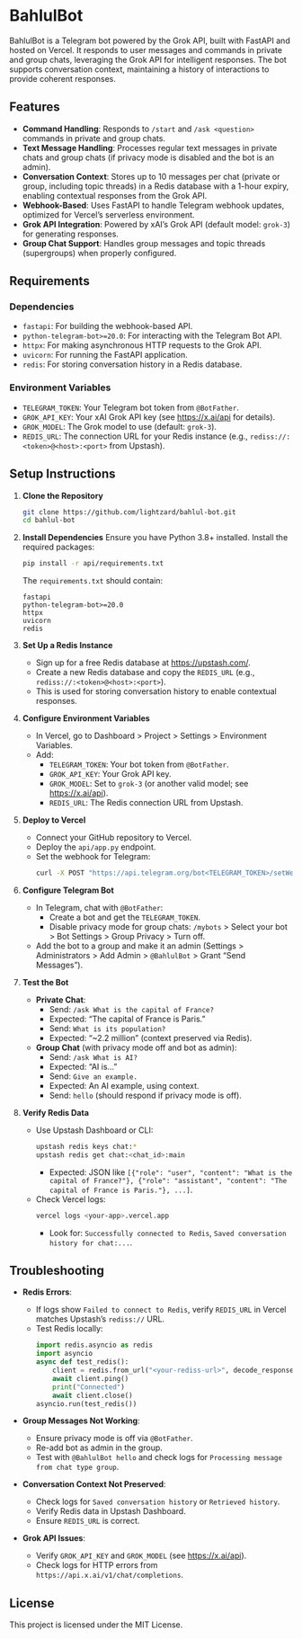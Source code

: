 # BahlulBot

BahlulBot is a Telegram bot powered by the Grok API, built with FastAPI and hosted on Vercel. It responds to user messages and commands in private and group chats, leveraging the Grok API for intelligent responses. The bot supports conversation context, maintaining a history of interactions to provide coherent responses.

## Features

- **Command Handling**: Responds to `/start` and `/ask <question>` commands in private and group chats.
- **Text Message Handling**: Processes regular text messages in private chats and group chats (if privacy mode is disabled and the bot is an admin).
- **Conversation Context**: Stores up to 10 messages per chat (private or group, including topic threads) in a Redis database with a 1-hour expiry, enabling contextual responses from the Grok API.
- **Webhook-Based**: Uses FastAPI to handle Telegram webhook updates, optimized for Vercel’s serverless environment.
- **Grok API Integration**: Powered by xAI’s Grok API (default model: `grok-3`) for generating responses.
- **Group Chat Support**: Handles group messages and topic threads (supergroups) when properly configured.

## Requirements

### Dependencies
- `fastapi`: For building the webhook-based API.
- `python-telegram-bot>=20.0`: For interacting with the Telegram Bot API.
- `httpx`: For making asynchronous HTTP requests to the Grok API.
- `uvicorn`: For running the FastAPI application.
- `redis`: For storing conversation history in a Redis database.

### Environment Variables
- `TELEGRAM_TOKEN`: Your Telegram bot token from `@BotFather`.
- `GROK_API_KEY`: Your xAI Grok API key (see https://x.ai/api for details).
- `GROK_MODEL`: The Grok model to use (default: `grok-3`).
- `REDIS_URL`: The connection URL for your Redis instance (e.g., `rediss://:<token>@<host>:<port>` from Upstash).

## Setup Instructions

1. **Clone the Repository**
   ```bash
   git clone https://github.com/lightzard/bahlul-bot.git
   cd bahlul-bot
   ```

2. **Install Dependencies**
   Ensure you have Python 3.8+ installed. Install the required packages:
   ```bash
   pip install -r api/requirements.txt
   ```
   The `requirements.txt` should contain:
   ```
   fastapi
   python-telegram-bot>=20.0
   httpx
   uvicorn
   redis
   ```

3. **Set Up a Redis Instance**
   - Sign up for a free Redis database at https://upstash.com/.
   - Create a new Redis database and copy the `REDIS_URL` (e.g., `rediss://:<token>@<host>:<port>`).
   - This is used for storing conversation history to enable contextual responses.

4. **Configure Environment Variables**
   - In Vercel, go to Dashboard > Project > Settings > Environment Variables.
   - Add:
     - `TELEGRAM_TOKEN`: Your bot token from `@BotFather`.
     - `GROK_API_KEY`: Your Grok API key.
     - `GROK_MODEL`: Set to `grok-3` (or another valid model; see https://x.ai/api).
     - `REDIS_URL`: The Redis connection URL from Upstash.

5. **Deploy to Vercel**
   - Connect your GitHub repository to Vercel.
   - Deploy the `api/app.py` endpoint.
   - Set the webhook for Telegram:
     ```bash
     curl -X POST "https://api.telegram.org/bot<TELEGRAM_TOKEN>/setWebhook?url=https://<your-vercel-app>.vercel.app/webhook"
     ```

6. **Configure Telegram Bot**
   - In Telegram, chat with `@BotFather`:
     - Create a bot and get the `TELEGRAM_TOKEN`.
     - Disable privacy mode for group chats: `/mybots` > Select your bot > Bot Settings > Group Privacy > Turn off.
   - Add the bot to a group and make it an admin (Settings > Administrators > Add Admin > `@BahlulBot` > Grant “Send Messages”).

7. **Test the Bot**
   - **Private Chat**:
     - Send: `/ask What is the capital of France?`
     - Expected: “The capital of France is Paris.”
     - Send: `What is its population?`
     - Expected: “~2.2 million” (context preserved via Redis).
   - **Group Chat** (with privacy mode off and bot as admin):
     - Send: `/ask What is AI?`
     - Expected: “AI is…”
     - Send: `Give an example.`
     - Expected: An AI example, using context.
     - Send: `hello` (should respond if privacy mode is off).

8. **Verify Redis Data**
   - Use Upstash Dashboard or CLI:
     ```bash
     upstash redis keys chat:*
     upstash redis get chat:<chat_id>:main
     ```
     - Expected: JSON like `[{"role": "user", "content": "What is the capital of France?"}, {"role": "assistant", "content": "The capital of France is Paris."}, ...]`.
   - Check Vercel logs:
     ```bash
     vercel logs <your-app>.vercel.app
     ```
     - Look for: `Successfully connected to Redis`, `Saved conversation history for chat:...`.

## Troubleshooting

- **Redis Errors**:
  - If logs show `Failed to connect to Redis`, verify `REDIS_URL` in Vercel matches Upstash’s `rediss://` URL.
  - Test Redis locally:
    ```python
    import redis.asyncio as redis
    import asyncio
    async def test_redis():
        client = redis.from_url("<your-rediss-url>", decode_responses=True)
        await client.ping()
        print("Connected")
        await client.close()
    asyncio.run(test_redis())
    ```

- **Group Messages Not Working**:
  - Ensure privacy mode is off via `@BotFather`.
  - Re-add bot as admin in the group.
  - Test with `@BahlulBot hello` and check logs for `Processing message from chat type group`.

- **Conversation Context Not Preserved**:
  - Check logs for `Saved conversation history` or `Retrieved history`.
  - Verify Redis data in Upstash Dashboard.
  - Ensure `REDIS_URL` is correct.

- **Grok API Issues**:
  - Verify `GROK_API_KEY` and `GROK_MODEL` (see https://x.ai/api).
  - Check logs for HTTP errors from `https://api.x.ai/v1/chat/completions`.

## License

This project is licensed under the MIT License.